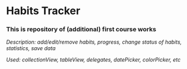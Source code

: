 # Habits Tracker
### This is repository of (additional) first course works
_Description: add/edit/remove habits, progress, change status of habits, statistics, save data_

_Used: collectionView, tableView, delegates, datePicker, colorPicker, etc_

